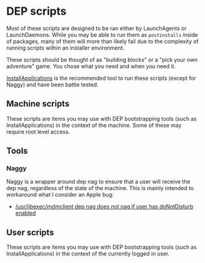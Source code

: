 # DEP scripts
Most of these scripts are designed to be ran either by LaunchAgents or LaunchDaemons. While you may be able to run them as `postinstalls` inside of packages, many of them will more than likely fail due to the complexity of running scripts within an installer environment.

These scripts should be thought of as "building blocks" or a "pick your own adventure" game. You chose what you need and when you need it.

[InstallApplications](https://github.com/erikng/installapplications) is the recommended tool to run these scripts (except for Naggy) and have been battle tested.

## Machine scripts
These scripts are items you may use with DEP bootstrapping tools (such as InstallApplications) in the context of the machine. Some of these may require root level access.

## Tools
### Naggy
Naggy is a wrapper around dep nag to ensure that a user will receive the dep nag, regardless of the state of the machine. This is mainly intended to workaround what I consider an Apple bug:
* [/usr/libexec/mdmclient dep nag does not nag if user has doNotDisturb enabled](https://openradar.appspot.com/radar?id=5053331198181376)

## User scripts
These scripts are items you may use with DEP bootstrapping tools (such as InstallApplications) in the context of the currently logged in user.
